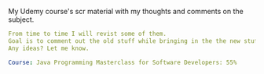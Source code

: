 My Udemy course's scr material with my thoughts and comments on the subject.

```yaml
From time to time I will revist some of them. 
Goal is to comment out the old stuff while bringing in the the new stuff.
Any ideas? Let me know.

Course: Java Programming Masterclass for Software Developers: 55%

```
